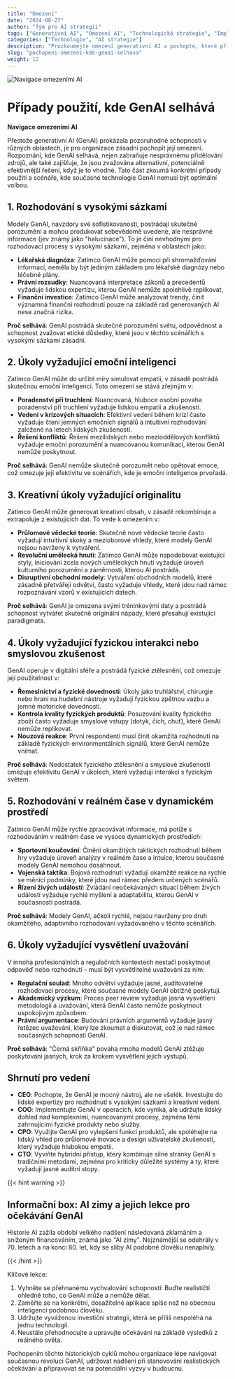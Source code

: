 ```yaml
---
title: "Omezení"
date: "2024-08-27"
author: "Tým pro AI strategii"
tags: ["Generativní AI", "Omezení AI", "Technologická strategie", "Implementace AI"]
categories: ["Technologie", "AI strategie"]
description: "Prozkoumejte omezení generativní AI a pochopte, které případy použití jsou vhodnější pro tradiční přístupy, což umožňuje informovanější rozhodování při adopci AI."
slug: "pochopeni-omezeni-kde-genai-selhava"
weight: 12
---
```


![Navigace omezeními AI](/12.png)

# Případy použití, kde GenAI selhává
**Navigace omezeními AI**

Přestože generativní AI (GenAI) prokázala pozoruhodné schopnosti v různých oblastech, je pro organizace zásadní pochopit její omezení. Rozpoznání, kde GenAI selhává, nejen zabraňuje nesprávnému přidělování zdrojů, ale také zajišťuje, že jsou zvažována alternativní, potenciálně efektivnější řešení, když je to vhodné. Tato část zkoumá konkrétní případy použití a scénáře, kde současné technologie GenAI nemusí být optimální volbou.

## 1. Rozhodování s vysokými sázkami

Modely GenAI, navzdory své sofistikovanosti, postrádají skutečné porozumění a mohou produkovat sebevědomě uvedené, ale nesprávné informace (jev známý jako "halucinace"). To je činí nevhodnými pro rozhodovací procesy s vysokými sázkami, zejména v oblastech jako:

- **Lékařská diagnóza**: Zatímco GenAI může pomoci při shromažďování informací, neměla by být jediným základem pro lékařské diagnózy nebo léčebné plány.
- **Právní rozsudky**: Nuancovaná interpretace zákonů a precedentů vyžaduje lidskou expertízu, kterou GenAI nemůže spolehlivě replikovat.
- **Finanční investice**: Zatímco GenAI může analyzovat trendy, činit významná finanční rozhodnutí pouze na základě rad generovaných AI nese značná rizika.

**Proč selhává**: GenAI postrádá skutečné porozumění světu, odpovědnost a schopnost zvažovat etické důsledky, které jsou v těchto scénářích s vysokými sázkami zásadní.

## 2. Úkoly vyžadující emoční inteligenci

Zatímco GenAI může do určité míry simulovat empatii, v zásadě postrádá skutečnou emoční inteligenci. Toto omezení se stává zřejmým v:

- **Poradenství při truchlení**: Nuancovaná, hluboce osobní povaha poradenství při truchlení vyžaduje lidskou empatii a zkušenosti.
- **Vedení v krizových situacích**: Efektivní vedení během krizí často vyžaduje čtení jemných emočních signálů a intuitivní rozhodování založené na letech lidských zkušeností.
- **Řešení konfliktů**: Řešení mezilidských nebo mezioddělových konfliktů vyžaduje emoční porozumění a nuancovanou komunikaci, kterou GenAI nemůže poskytnout.

**Proč selhává**: GenAI nemůže skutečně porozumět nebo opětovat emoce, což omezuje její efektivitu ve scénářích, kde je emoční inteligence prvořadá.

## 3. Kreativní úkoly vyžadující originalitu

Zatímco GenAI může generovat kreativní obsah, v zásadě rekombinuje a extrapoluje z existujících dat. To vede k omezením v:

- **Průlomové vědecké teorie**: Skutečně nové vědecké teorie často vyžadují intuitivní skoky a mezioborové vhledy, které modely GenAI nejsou navrženy k vytváření.
- **Revoluční umělecká hnutí**: Zatímco GenAI může napodobovat existující styly, iniciování zcela nových uměleckých hnutí vyžaduje úroveň kulturního porozumění a záměrnosti, kterou AI postrádá.
- **Disruptivní obchodní modely**: Vytváření obchodních modelů, které zásadně přetvářejí odvětví, často vyžaduje vhledy, které jdou nad rámec rozpoznávání vzorů v existujících datech.

**Proč selhává**: GenAI je omezena svými tréninkovými daty a postrádá schopnost vytvářet skutečně originální nápady, které přesahují existující paradigmata.

## 4. Úkoly vyžadující fyzickou interakci nebo smyslovou zkušenost

GenAI operuje v digitální sféře a postrádá fyzické ztělesnění, což omezuje její použitelnost v:

- **Řemeslnictví a fyzické dovednosti**: Úkoly jako truhlářství, chirurgie nebo hraní na hudební nástroje vyžadují fyzickou zpětnou vazbu a jemné motorické dovednosti.
- **Kontrola kvality fyzických produktů**: Posuzování kvality fyzického zboží často vyžaduje smyslové vstupy (dotyk, čich, chuť), které GenAI nemůže replikovat.
- **Nouzová reakce**: První respondenti musí činit okamžitá rozhodnutí na základě fyzických environmentálních signálů, které GenAI nemůže vnímat.

**Proč selhává**: Nedostatek fyzického ztělesnění a smyslové zkušenosti omezuje efektivitu GenAI v úkolech, které vyžadují interakci s fyzickým světem.

## 5. Rozhodování v reálném čase v dynamickém prostředí

Zatímco GenAI může rychle zpracovávat informace, má potíže s rozhodováním v reálném čase ve vysoce dynamických prostředích:

- **Sportovní koučování**: Činění okamžitých taktických rozhodnutí během hry vyžaduje úroveň analýzy v reálném čase a intuice, kterou současné modely GenAI nemohou dosáhnout.
- **Vojenská taktika**: Bojová rozhodnutí vyžadují okamžité reakce na rychle se měnící podmínky, které jdou nad rámec předem určených scénářů.
- **Řízení živých událostí**: Zvládání neočekávaných situací během živých událostí vyžaduje rychlé myšlení a adaptabilitu, kterou GenAI v současnosti postrádá.

**Proč selhává**: Modely GenAI, ačkoli rychlé, nejsou navrženy pro druh okamžitého, adaptivního rozhodování vyžadovaného v těchto scénářích.

## 6. Úkoly vyžadující vysvětlení uvažování

V mnoha profesionálních a regulačních kontextech nestačí poskytnout odpověď nebo rozhodnutí – musí být vysvětlitelné uvažování za ním:

- **Regulační soulad**: Mnoho odvětví vyžaduje jasné, auditovatelné rozhodovací procesy, které současné modely GenAI obtížně poskytují.
- **Akademický výzkum**: Proces peer review vyžaduje jasná vysvětlení metodologií a uvažování, která GenAI často nemůže poskytnout uspokojivým způsobem.
- **Právní argumentace**: Budování právních argumentů vyžaduje jasný řetězec uvažování, který lze zkoumat a diskutovat, což je nad rámec současných schopností GenAI.

**Proč selhává**: "Černá skříňka" povaha mnoha modelů GenAI ztěžuje poskytování jasných, krok za krokem vysvětlení jejich výstupů.

## Shrnutí pro vedení

- **CEO**: Pochopte, že GenAI je mocný nástroj, ale ne všelék. Investujte do lidské expertízy pro rozhodnutí s vysokými sázkami a kreativní vedení.
- **COO**: Implementujte GenAI v operacích, kde vyniká, ale udržujte lidský dohled nad komplexními, nuancovanými procesy, zejména těmi zahrnujícími fyzické produkty nebo služby.
- **CPO**: Využijte GenAI pro vylepšení funkcí produktů, ale spoléhejte na lidský vhled pro průlomové inovace a design uživatelské zkušenosti, který vyžaduje hlubokou empatii.
- **CTO**: Vyviňte hybridní přístup, který kombinuje silné stránky GenAI s tradičními metodami, zejména pro kriticky důležité systémy a ty, které vyžadují jasné auditní stopy.

{{< hint warning >}}

## Informační box: AI zimy a jejich lekce pro očekávání GenAI

Historie AI zažila období velkého nadšení následovaná zklamáním a sníženým financováním, známá jako "AI zimy". Nejznámější se odehrály v 70. letech a na konci 80. let, kdy se sliby AI podobné člověku nenaplnily.

{{< /hint >}}

Klíčové lekce:
1. Vyhněte se přehnanému vychvalování schopností: Buďte realističtí ohledně toho, co GenAI může a nemůže dělat.
2. Zaměřte se na konkrétní, dosažitelné aplikace spíše než na obecnou inteligenci podobnou člověku.
3. Udržujte vyváženou investiční strategii, která se příliš nespoléhá na jednu technologii.
4. Neustále přehodnocujte a upravujte očekávání na základě výsledků z reálného světa.

Pochopením těchto historických cyklů mohou organizace lépe navigovat současnou revoluci GenAI, udržovat nadšení při stanovování realistických očekávání a připravovat se na potenciální výzvy v budoucnu.